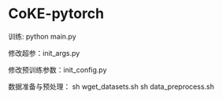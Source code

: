# CoKE-pytorch

训练: python main.py

修改超参：init_args.py

修改预训练参数：init_config.py

数据准备与预处理：
sh wget_datasets.sh
sh data_preprocess.sh
